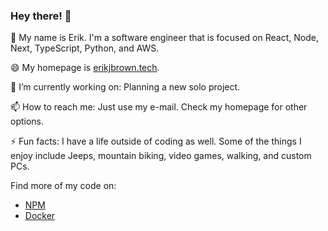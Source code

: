 ### Hey there! 👋

🎊 My name is Erik. I'm a software engineer that is focused on React, Node, Next, TypeScript, Python, and AWS.

😄 My homepage is [erikjbrown.tech](https://erikjbrown.tech).

🔭 I’m currently working on:
Planning a new solo project.

📫 How to reach me: 
Just use my e-mail. Check my homepage for other options.

⚡ Fun facts:
I have a life outside of coding as well. Some of the things I enjoy include Jeeps, mountain biking, video games, walking, and custom PCs. 

Find more of my code on:
- [NPM](https://www.npmjs.com/~erkjbro)
- [Docker](https://hub.docker.com/u/erkjbro)

<!--
**erkjbro/erkjbro** is a ✨ _special_ ✨ repository because its `README.md` (this file) appears on your GitHub profile.

Here are some ideas to get you started:

- 🔭 I’m currently working on ...
- 🌱 I’m currently learning ...
- 👯 I’m looking to collaborate on ...
- 🤔 I’m looking for help with ...
- 💬 Ask me about ...
- 📫 How to reach me: ...
- 😄 Pronouns: ...
- ⚡ Fun fact: ...
-->
